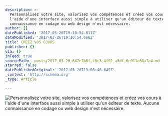 ```yaml
---
description: >-
  Personnalisez votre site, valorisez vos compétences et créez vos cours à
  l'aide d'une interface aussi simple à utiliser qu'un éditeur de texte. Aucune
  connaissance en codage ou web design n'est nécessaire.
author: []
datePublished: '2017-03-26T19:10:54.811Z'
dateModified: '2017-03-26T19:10:54.666Z'
title: CREEZ VOS COURS
publisher: {}
via: {}
inFeed: true
sourcePath: _posts/2017-03-26-647e7b8f-f0c3-4f92-a3df-6e911a38a7a4.md
starred: false
datePublishedOriginal: '2017-03-26T19:00:40.645Z'
_context: 'http://schema.org'
_type: Article

---
```

![Personnalisez votre site, valorisez vos compétences et créez vos cours à l'aide d'une interface aussi simple à utiliser qu'un éditeur de texte. Aucune connaissance en codage ou web design n'est nécessaire.](https://the-grid-user-content.s3-us-west-2.amazonaws.com/72563b94-2c08-4310-b677-e0a6654a0010.png)